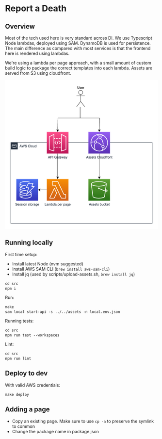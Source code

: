 # Report a Death

## Overview
Most of the tech used here is very standard across DI. We use Typescript Node lambdas, deployed using SAM. DynamoDB is
used for persistence. The main difference as compared with most services is that the frontend here is rendered using
lambdas.

We're using a lambda per page approach, with a small amount of custom build logic to package the correct templates into
each lambda. Assets are served from S3 using cloudfront.

![Architecure Diagram](docs/Architecture.png)

## Running locally
First time setup:
- Install latest Node (nvm suggested)
- Install AWS SAM CLI (`brew install aws-sam-cli`)
- Install jq (used by scripts/upload-assets.sh, `brew install jq`)

```shell
cd src
npm i
```

Run:
```shell
make
sam local start-api -s ../../assets -n local.env.json
```

Running tests:
```shell
cd src
npm run test --workspaces
```

Lint:
```shell
cd src
npm run lint
```

## Deploy to dev
With valid AWS credentials:
```shell
make deploy
```

## Adding a page
- Copy an existing page. Make sure to use `cp -a` to preserve the symlink to common
- Change the package name in package.json